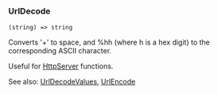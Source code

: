 ### UrlDecode

``` suneido
(string) => string
```

Converts '+' to space, 
and %hh (where h is a hex digit) to the corresponding ASCII character.

Useful for
[HttpServer](<HttpServer.md>)
functions.

See also:
[UrlDecodeValues](<UrlDecodeValues.md>),
[UrlEncode](<UrlEncode.md>)